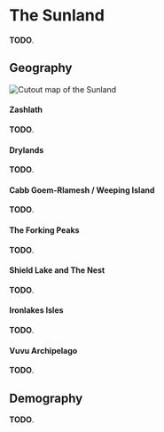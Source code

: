 # The Sunland
<!-- INTRODUCTION ------------------------------------------------------------->
**TODO**.

<!-- GEOGRAPHY ---------------------------------------------------------------->
## Geography
![Cutout map of the Sunland](img/sunland_v083.png)

#### Zashlath
**TODO**.
<!-- South, through the Hammerfall canyon, is the Zashlath desert, the driest of the three.
Featureless and white, only the hardy sunstruck oths have been able to call the desert home, and even they are wise enough to only establish by the neighboring mountains.

Zashlath practically receives no precipitation, and its white-colored sands reflect the scorching sunlight to deadly effect.
Truth is the desert remains largely unexplored to this date, and only rumors exist about the horrors that might hide among its sands.
Famous among these is the Haimorrois, a red horned snake whose bite forces the blood out of one's body. -->

#### Drylands
**TODO**.
<!-- Northernmost are the Drylands, a field devoid of trees or any sort of tall flora.
The area is plain and parched, dried over the years for its lack of rains or rivers.
The northernmost area of the savanna remains bare to date, and is the most tortuous stretch between the Fesh Peninsula and the southern nations. -->

#### Cabb Goem-Rlamesh / Weeping Island
**TODO**.
<!-- % NOTE. In the whole island of Cabb Goem-Rlamesh a faint crying sound can be heard. -->
<!-- Off the coast of the Drylands lies a place known as the breathing island, Cabb Goem-Rlamesh.
A harrowing immensity, the landmass is constructed entirely of flesh and bone, and is believed to be what remains of the ets.
Not much is known about the island, and none of the few explorers who have traveled to it retain their sanity.
The mad tell tales of a mortifying city of flesh, and of strange, shape-shifting inhabitants. -->

#### The Forking Peaks
**TODO**.

#### Shield Lake and The Nest
**TODO**.
<!-- % Wrong information - geomancy was invented by an ancient civilization that warred with the tall kin eons ago, but was erased from history by the victors. There are ruins from this civilization at the basin of the lake, and Fo is the last remaining member from it.
Southwest of the Drylands rest the Shield Sea, an enormous body of water fed by a wide array of tributaries from the Forking Peaks.
In antiquity, the ruined ird civilization of Hairuus invented the art of geomancy in its coasts, raising from the basin the island of ``The Nest'' at its center.
The island currently hosts only one being, Fo.
Fo is a strange creature, rumored to be out of this world.
It welcomes visitors with a variety of fierce chimeras. -->

#### Ironlakes Isles
**TODO**.
<!-- Moving to the easternmost portion of the sea one can find the Ironlakes Island and the Zashlath savanna.
The former is a large island full of forests and lakes.
It was historically a part of the peaceful marset nation of Edede, but most of it now belongs to the warring empire.
The Zashlath savanna is the area west of the desert, protected from its dry air by the moisture of the cerulean waters. -->

#### Vuvu Archipelago
**TODO**.

<!-- DEMOGRAPHY --------------------------------------------------------------->
## Demography
**TODO**.
